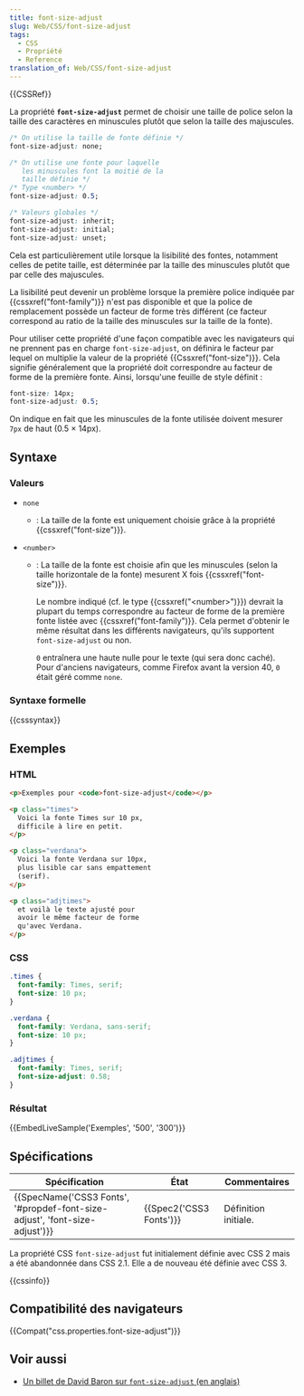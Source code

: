 ```yaml
---
title: font-size-adjust
slug: Web/CSS/font-size-adjust
tags:
  - CSS
  - Propriété
  - Reference
translation_of: Web/CSS/font-size-adjust
---
```

{{CSSRef}}

La propriété **`font-size-adjust`** permet de choisir une taille de police selon la taille des caractères en minuscules plutôt que selon la taille des majuscules.

```css
/* On utilise la taille de fonte définie */
font-size-adjust: none;

/* On utilise une fonte pour laquelle
   les minuscules font la moitié de la
   taille définie */
/* Type <number> */
font-size-adjust: 0.5;

/* Valeurs globales */
font-size-adjust: inherit;
font-size-adjust: initial;
font-size-adjust: unset;
```

Cela est particulièrement utile lorsque la lisibilité des fontes, notamment celles de petite taille, est déterminée par la taille des minuscules plutôt que par celle des majuscules.

La lisibilité peut devenir un problème lorsque la première police indiquée par {{cssxref("font-family")}} n'est pas disponible et que la police de remplacement possède un facteur de forme très différent (ce facteur correspond au ratio de la taille des minuscules sur la taille de la fonte).

Pour utiliser cette propriété d'une façon compatible avec les navigateurs qui ne prennent pas en charge `font-size-adjust`, on définira le facteur par lequel on multiplie la valeur de la propriété {{Cssxref("font-size")}}. Cela signifie généralement que la propriété doit correspondre au facteur de forme de la première fonte. Ainsi, lorsqu'une feuille de style définit :

```css
font-size: 14px;
font-size-adjust: 0.5;
```

On indique en fait que les minuscules de la fonte utilisée doivent mesurer `7px` de haut (0.5 × 14px).

## Syntaxe

### Valeurs

- `none`
  - : La taille de la fonte est uniquement choisie grâce à la propriété {{cssxref("font-size")}}.
- `<number>`

  - : La taille de la fonte est choisie afin que les minuscules (selon la taille horizontale de la fonte) mesurent X fois {{cssxref("font-size")}}.

    Le nombre indiqué (cf. le type {{cssxref("&lt;number&gt;")}}) devrait la plupart du temps correspondre au facteur de forme de la première fonte listée avec {{cssxref("font-family")}}. Cela permet d'obtenir le même résultat dans les différents navigateurs, qu'ils supportent `font-size-adjust` ou non.

    `0` entraînera une haute nulle pour le texte (qui sera donc caché). Pour d'anciens navigateurs, comme Firefox avant la version 40, `0` était géré comme `none`.

### Syntaxe formelle

{{csssyntax}}

## Exemples

### HTML

```html
<p>Exemples pour <code>font-size-adjust</code></p>

<p class="times">
  Voici la fonte Times sur 10 px,
  difficile à lire en petit.
</p>

<p class="verdana">
  Voici la fonte Verdana sur 10px,
  plus lisible car sans empattement
  (serif).
</p>

<p class="adjtimes">
  et voilà le texte ajusté pour
  avoir le même facteur de forme
  qu'avec Verdana.
</p>
```

### CSS

```css
.times {
  font-family: Times, serif;
  font-size: 10 px;
}

.verdana {
  font-family: Verdana, sans-serif;
  font-size: 10 px;
}

.adjtimes {
  font-family: Times, serif;
  font-size-adjust: 0.58;
}
```

### Résultat

{{EmbedLiveSample('Exemples', '500', '300')}}

## Spécifications

| Spécification                                                                                        | État                             | Commentaires         |
| ---------------------------------------------------------------------------------------------------- | -------------------------------- | -------------------- |
| {{SpecName('CSS3 Fonts', '#propdef-font-size-adjust', 'font-size-adjust')}} | {{Spec2('CSS3 Fonts')}} | Définition initiale. |

La propriété CSS `font-size-adjust` fut initialement définie avec CSS 2 mais a été abandonnée dans CSS 2.1. Elle a de nouveau été définie avec CSS 3.

{{cssinfo}}

## Compatibilité des navigateurs

{{Compat("css.properties.font-size-adjust")}}

## Voir aussi

- [Un billet de David Baron sur `font-size-adjust` (en anglais)](https://bugzilla.mozilla.org/show_bug.cgi?id=1144885)

